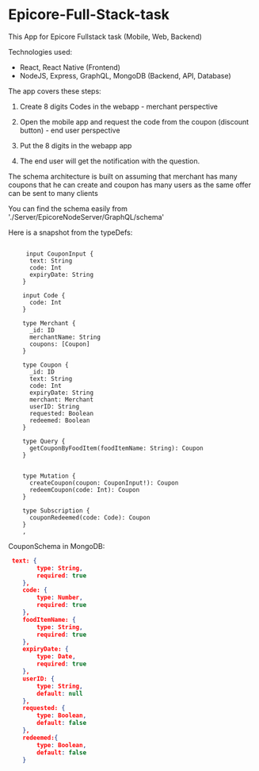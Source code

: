 # Epicore-Full-Stack-task

This App for Epicore Fullstack task (Mobile, Web, Backend)

Technologies used: 

- React, React Native (Frontend)
- NodeJS, Express, GraphQL, MongoDB (Backend, API, Database)


The app covers these steps: 

1. Create 8 digits Codes in the webapp - merchant perspective
2. Open the mobile app and request the code from the coupon (discount button) - end user perspective

3. Put the 8 digits in the webapp app
4. The end user will get the notification with the question.


The schema architecture is built on assuming that merchant has many coupons that he can create and coupon has many users as the same offer can be sent to many clients 

You can find the schema easily from './Server/EpicoreNodeServer/GraphQL/schema'

Here is a snapshot from the typeDefs: 

```gql

     input CouponInput {
      text: String
      code: Int
      expiryDate: String
    }

    input Code {
      code: Int
    }

    type Merchant {
      _id: ID
      merchantName: String
      coupons: [Coupon]
    }

    type Coupon {
      _id: ID
      text: String
      code: Int
      expiryDate: String
      merchant: Merchant
      userID: String
      requested: Boolean
      redeemed: Boolean
    }

    type Query {
      getCouponByFoodItem(foodItemName: String): Coupon
    }


    type Mutation {
      createCoupon(coupon: CouponInput!): Coupon
      redeemCoupon(code: Int): Coupon
    }

    type Subscription {
      couponRedeemed(code: Code): Coupon
    }
    ,

```

CouponSchema in MongoDB: 

```json
 text: {
        type: String,
        required: true
    },
    code: {
        type: Number,
        required: true
    },
    foodItemName: {
        type: String,
        required: true
    },
    expiryDate: {
        type: Date,
        required: true
    }, 
    userID: {
        type: String,
        default: null
    }, 
    requested: {
        type: Boolean, 
        default: false
    }, 
    redeemed:{
        type: Boolean, 
        default: false
    }

```

